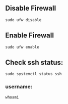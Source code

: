## Disable Firewall

`sudo ufw disable`

## Enable Firewall

`sudo ufw enable`

## Check ssh status:

`sudo systemctl status ssh`

### username:

`whoami`

